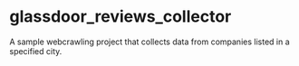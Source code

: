 # glassdoor_reviews_collector
A sample webcrawling project that collects data from companies listed in a specified city.
